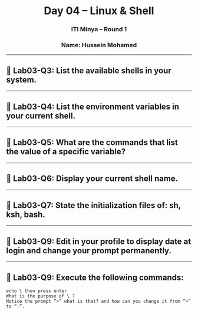 <h1 align="center">Day 04 – Linux & Shell</h1>
<h3 align="center">ITI Minya – Round 1</h3>
<h3 align="center">Name: Hussein Mohamed</h3>

---

## 🔸 Lab03-Q3: List the available shells in your system.



---

## 🔸 Lab03-Q4: List the environment variables in your current shell.



---

## 🔸 Lab03-Q5: What are the commands that list the value of a specific variable?



---

## 🔸 Lab03-Q6: Display your current shell name.



---

## 🔸 Lab03-Q7: State the initialization files of: sh, ksh, bash.



---


## 🔸 Lab03-Q9: Edit in your profile to display date at login and change your prompt permanently.



---

## 🔸 Lab03-Q9: Execute the following commands:
```
echo \ then press enter
What is the purpose of \ ?
Notice the prompt ”>” what is that? and how can you change it from “>” to “:”.
```

